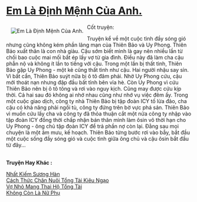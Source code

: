 <a href="https://utruyen.com/em-la-dinh-menh-cua-anh/22169/" title="Em Là Định Mệnh Của Anh."><h1>Em Là Định Mệnh Của Anh.</h1></a><div style="display:table"><img align="right" style="float: left; padding: 10px;" src="https://utruyen.com/images/story/200x260/em-la-dinh-menh-cua-anh.jpg" alt="Em Là Định Mệnh Của Anh.">Cốt truyện:<p></p> Truyện kể về một cuộc tình đầy sóng gió nhưng cũng không kém phần lãng mạn của Thiên Bảo và Uy Phong. Thiên Bảo xuất thân là con nhà giàu. Cậu sớm biết mình là gay nên nhiều lần từ chối bao cuộc mai mối bắt ép lấy vợ từ gia đình. Điều này đã làm cha cậu phẫn nộ và không ít lần to tiếng với cậu. Trong một lần bị thất tình, Thiên Bảo gặp Uy Phong - một kẻ cũng thất tình như cậu. Hai người nhậu say sỉn. Vì bất cẩn, Thiên Bảo suýt nữa bị ô tô đâm phải. Nhờ Uy Phong cứu, cậu mới thoát nạn nhưng đập đầu bất tỉnh bên vỉa hè. Còn Uy Phong vì cứu Thiên Bảo nên bị ô tô tông và rơi vào nguy kịch. Cũng may được cứu kịp thời. Cả hai sau đó không ai nhớ nhau cũng như nhớ vụ việc đêm ấy. Trong một cuộc giao dịch, công ty nhà Thiên Bảo bị tập đoàn ICY tố lừa đảo, cha cậu có khả năng phải ngồi tù, công ty đứng trên bờ vực phá sản. Thiên Bảo vì muốn cứu lấy cha và công ty đã thỏa thuận cắt một nửa công ty nhập vào tập đoàn ICY đồng thời chấp nhận bán thân mình làm ôsin vô thời hạn cho Uy Phong - ông chủ tập đoàn ICY để trả phần nợ còn lại. Đằng sau mọi chuyện là một âm mưu, kế hoạch. Thiên Bảo từng bước rơi vào bẫy, bắt đầu một cuộc sống đầy sóng gió và cuộc tình giữa ông chủ và cậu ôsin bắt đầu từ đây...</div><p><br><b>Truyện Hay Khác :</b></p><a href="https://utruyen.com/nhat-kiem-suong-han/24806/" alt="Nhất Kiếm Sương Hàn">Nhất Kiếm Sương Hàn</a><br/><a href="https://github.com/quanluxury/ngontinh_sac/tree/master/truyenhay/19457/" alt="Cách Thức Chăn Nuôi Tổng Tài Kiêu Ngạo">Cách Thức Chăn Nuôi Tổng Tài Kiêu Ngạo</a><br/><a href="https://truyenngontinhay.wordpress.com/2019/10/03/vo-nho-mang-thai-ho-tong-tai/" alt="Vợ Nhỏ Mang Thai Hộ Tổng Tài">Vợ Nhỏ Mang Thai Hộ Tổng Tài</a><br/><a href="https://www.scoop.it/topic/utruyen/p/4116255826/2020/03/08/khong-con-la-nu-phu" alt="Không Còn Là Nữ Phụ">Không Còn Là Nữ Phụ</a><br/>